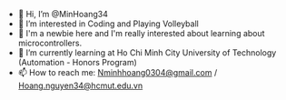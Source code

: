 - 👋 Hi, I’m @MinHoang34
- 👀 I’m interested in Coding and Playing Volleyball
- 👀 I'm a newbie here and I'm really interested about learning about microcontrollers.
- 🌱 I’m currently learning at Ho Chi Minh City University of Technology (Automation - Honors Program)
- 📫 How to reach me: Nminhhoang0304@gmail.com / Hoang.nguyen34@hcmut.edu.vn

<!---
MinHoang34/MinHoang34 is a ✨ special ✨ repository because its `README.md` (this file) appears on your GitHub profile.
You can click the Preview link to take a look at your changes.
--->
